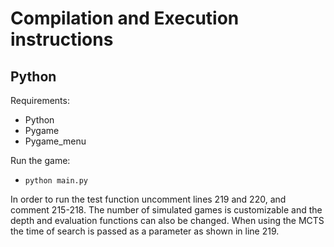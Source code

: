 # Compilation and Execution instructions

## Python

 Requirements:
 - Python
 - Pygame
 - Pygame_menu

 Run the game:
 - `python main.py`

 In order to run the test function uncomment lines 219 and 220, and comment 215-218. The number of simulated games is customizable and the depth and evaluation functions can also be changed. When using the MCTS the time of search is passed as a parameter as shown in line 219.


